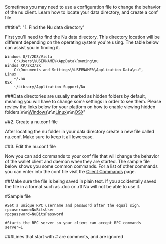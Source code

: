 Sometimes you may need to use a configuration file to change the behavior of the nu client. Learn how to locate your data directory, and create a conf file.

##title": "1. Find the Nu data directory"

First you'll need to find the Nu data directory. This directory location will be different depending on the operating system you're using. The table below can assist you in finding it.

```
Windows 8/7/2K8/Vista
    C:\Users\%USERNAME%\AppData\Roaming\nu
Windos XP/2K3/2K
    C:\Documents and Settings\%USERNAME%\Application Data\nu",
Linux
    ~/.nu
OSX
    ~/Library/Application Support/Nu
```


###Data directories are usually marked as hidden folders by default, meaning you will have to change some settings in order to see them. Please review the links below for your platform on how to enable viewing hidden folders.\n\n[Windows](http://www.howtogeek.com/howto/windows-vista/show-hidden-files-and-folders-in-windows-vista/)\n\n[Linux](http://www.howtogeek.com/howto/ubuntu/view-hidden-files-and-folders-in-ubuntu-file-browser/)\n\n[OSX](http://ianlunn.co.uk/articles/quickly-showhide-hidden-files-mac-os-x-mavericks/)"

##2. Create a nu.conf file


After locating the nu folder in your data directory create a new file called nu.conf. Make sure to keep it all lowercase.

##3. Edit the nu.conf file

Now you can add commands to your conf file that will change the behavior of the wallet client and daemon when they are started. The sample file below shows you some common commands. For a list of other commands you can enter into the conf file visit the [Client Commands](http://nubits.readme.io/v1.0/docs/nu-client-commands) page.

##Make sure the file is being saved in plain text. If you accidentally saved the file in a format such as .doc or .rtf Nu will not be able to use it.


#Sample file

```
#Set a unique RPC username and password after the equal sign.
rpcusername=NuBitsUser
rpcpassword=NuBitsPassword
 
#Starts the RPC server so your client can accept RPC commands
server=1
 ```
###Lines that start with # are comments, and are ignored
